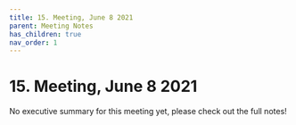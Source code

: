 ```yaml
---
title: 15. Meeting, June 8 2021
parent: Meeting Notes
has_children: true
nav_order: 1
---
```


# 15. Meeting, June 8 2021

No executive summary for this meeting yet, please check out the full notes!